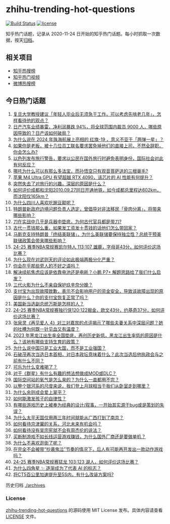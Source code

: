 # zhihu-trending-hot-questions

[![Build Status](https://github.com/justjavac/zhihu-trending-hot-questions/workflows/ci/badge.svg?branch=master)](https://github.com/justjavac/zhihu-trending-hot-questions/actions)
[![license](https://img.shields.io/github/license/justjavac/zhihu-trending-hot-questions)](https://github.com/justjavac/zhihu-trending-hot-questions/blob/master/LICENSE)

知乎热门话题，记录从 2020-11-24
日开始的知乎热门话题。每小时抓取一次数据，按天[归档](./archives)。

## 相关项目

- [知乎热搜榜](https://github.com/justjavac/zhihu-trending-top-search)
- [知乎热门视频](https://github.com/justjavac/zhihu-trending-hot-video)
- [微博热搜榜](https://github.com/justjavac/weibo-trending-hot-search)

## 今日热门话题

<!-- BEGIN -->
<!-- 最后更新时间 Tue Nov 12 2024 06:18:05 GMT+0800 (China Standard Time) -->

1. [复旦大学教授建议「年轻人毕业后无须急于工作，可以考虑先啃老几年」，怎样看待他的观点？](https://www.zhihu.com/question/3859575393)
1. [日产汽车业绩暴雷，净利润暴跌 94%，将全球范围内裁员 9000 人，哪些原因导致的？日产该如何破局？](https://www.zhihu.com/question/3840878787)
1. [为什么说在 2024 年珠海航展上亮相的 红旗-19 ，意义不亚于「两弹一星」？](https://www.zhihu.com/question/3427897013)
1. [如果你是老板，被十几位员工联名要求罢免掉他们的直接上司，不然全辞职，你会怎么办?](https://www.zhihu.com/question/3660334847)
1. [以色列发布旅行警告，要求以公民在国外旅行时避免表明身份，国际社会对此有何反应？](https://www.zhihu.com/question/3833087977)
1. [哪吒为什么可以有那么多法宝，而孙悟空只有观音菩萨送的三根毫毛?](https://www.zhihu.com/question/658325564)
1. [苹果 M4 Ultra GPU 有望超越 RTX 4090，该芯片的 AI 性能有何提升？](https://www.zhihu.com/question/3641426906)
1. [突然失去了对旅行的兴趣，深层的原因是什么？](https://www.zhihu.com/question/301797233)
1. [如何评价成都和沈阳2010.09.27同日开通地铁，如今成都总里程达602km，而沈阳仅165km？](https://www.zhihu.com/question/667622462)
1. [为什么四川人喜欢吃豌豆颠呢？](https://www.zhihu.com/question/2481541857)
1. [特朗普新政府边境问题负责人选定，曾倡导对非法移民「骨肉分离」，将带来哪些影响？](https://www.zhihu.com/question/3857344050)
1. [刀在实战中几乎是兵器中垫底，为何古代官兵都是带刀?](https://www.zhihu.com/question/3816814100)
1. [古代一贯钱那么重，如果发工资发十贯钱的话他们怎么带回家？](https://www.zhihu.com/question/1623757807)
1. [马斯克支持特朗普「终结美联储」，为什么美联储要保持独立性？总统干预美联储政策会带来哪些影响？](https://www.zhihu.com/question/3856547979)
1. [24-25 赛季NBA常规赛凯尔特人 113:107 雄鹿，字母哥43分，如何评价这场比赛？](https://www.zhihu.com/question/3797262378)
1. [为什么现在对武则天的评论如此极端两极分化严重？](https://www.zhihu.com/question/637547493)
1. [你会在乎那些旁人的不好之语吗？](https://www.zhihu.com/question/3789288451)
1. [解决续航焦虑应该是依靠电池还是电耗？小鹏 P7+ 解题思路给了我们什么启发？](https://www.zhihu.com/question/3752410101)
1. [三代火影为什么不亲自保护玖辛奈分娩？](https://www.zhihu.com/question/291122235)
1. [支付宝为出现故障致歉，表示不会影响用户的资金安全，导致该故障出现的原因是什么？你的支付宝恢复正常了吗？](https://www.zhihu.com/question/3834930122)
1. [美国新当选副总统万斯是怎样的人？](https://www.zhihu.com/question/3349451914)
1. [24-25 赛季NBA常规赛独行侠120:122掘金，欧文43分，约基奇37分，如何评价这场比赛？](https://www.zhihu.com/question/3824049380)
1. [张泉灵《再见爱人 4》对三对嘉宾的点评揭示了哪些夫妻关系中深层问题？她的吐槽为何既一针见血又有温度？](https://www.zhihu.com/question/2719989215)
1. [2023 年黑龙江出生率全国垫底，再创历史新低，黑龙江出生率低的原因是什么？该地有哪些支持生育的政策？](https://www.zhihu.com/question/3752939830)
1. [为什么说中国只是工业大国，而不是工业强国？](https://www.zhihu.com/question/3200695278)
1. [石破茂再次当选日本首相，对日本政坛意味着什么？此次当选后他执政会与之前有什么不同？](https://www.zhihu.com/question/3855409835)
1. [可乐为什么变难喝了？](https://www.zhihu.com/question/640943644)
1. [对于《群星》有什么有趣的想法想做成MOD或DLC？](https://www.zhihu.com/question/288467117)
1. [国际空间站的氧气是怎么来的？为什么一直都用不完？](https://www.zhihu.com/question/510010941)
1. [以整个银河系的尺度来说，我们登上月球相当于我们从卧室走到哪里？](https://www.zhihu.com/question/3457597939)
1. [为什么余则成会爱上翠平？](https://www.zhihu.com/question/35660830)
1. [如何能激发孩子的自律性？](https://www.zhihu.com/question/3780721697)
1. [有哪些游戏历史上被奉为经典的设计/叙事，一开始其实源于bug或是策划的失误？](https://www.zhihu.com/question/3835442697)
1. [为什么太平天国仅用两三年时间就能从广西打到了南京？](https://www.zhihu.com/question/3663200698)
1. [如何看待京津冀的关系，河北未来有机会吗？](https://www.zhihu.com/question/3520132228)
1. [如何看待没有吴宗宪就不会有周杰伦的说法？](https://www.zhihu.com/question/32803519)
1. [买断制游戏不如长线运营游戏赚钱，为什么国外厂商还是要做单机？](https://www.zhihu.com/question/667461847)
1. [为什么不喜欢逛街了呢？](https://www.zhihu.com/question/3777204824)
1. [在完全不会被带“抄袭鬼泣”节奏的情况下，后人有可能再开发出一款动作游戏吗？](https://www.zhihu.com/question/3622772637)
1. [24-25 赛季NBA常规赛猛龙 103:123 湖人，如何评价这场比赛？](https://www.zhihu.com/question/3832073420)
1. [为什么四角星 ✨ 逐渐成为了代表 AI 的标志？](https://www.zhihu.com/question/3210759809)
1. [将CT5百公里加速提升至5S内，有什么改装方案吗?](https://www.zhihu.com/question/667842489)

<!-- END -->

历史归档 [./archives](./archives)

### License

[zhihu-trending-hot-questions](https://github.com/justjavac/zhihu-trending-hot-questions)
的源码使用 MIT License 发布。具体内容请查看 [LICENSE](./LICENSE) 文件。
